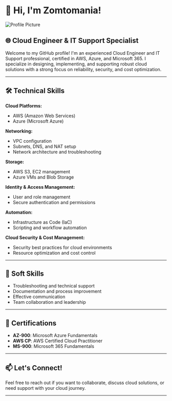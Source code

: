 # 👋 Hi, I'm Zomtomania!

![Profile Picture](https://link-to-your-image.com/image.png)

## 🌐 Cloud Engineer & IT Support Specialist

Welcome to my GitHub profile! I'm an experienced Cloud Engineer and IT Support professional, certified in AWS, Azure, and Microsoft 365. I specialize in designing, implementing, and supporting robust cloud solutions with a strong focus on reliability, security, and cost optimization.

---

## 🛠️ Technical Skills

**Cloud Platforms:**
- AWS (Amazon Web Services)
- Azure (Microsoft Azure)

**Networking:**
- VPC configuration
- Subnets, DNS, and NAT setup
- Network architecture and troubleshooting

**Storage:**
- AWS S3, EC2 management
- Azure VMs and Blob Storage

**Identity & Access Management:**
- User and role management
- Secure authentication and permissions

**Automation:**
- Infrastructure as Code (IaC)
- Scripting and workflow automation

**Cloud Security & Cost Management:**
- Security best practices for cloud environments
- Resource optimization and cost control

---

## 🤝 Soft Skills

- Troubleshooting and technical support
- Documentation and process improvement
- Effective communication
- Team collaboration and leadership

---

## 📜 Certifications

- **AZ-900**: Microsoft Azure Fundamentals  
- **AWS CP**: AWS Certified Cloud Practitioner  
- **MS-900**: Microsoft 365 Fundamentals

---

## 📫 Let's Connect!

Feel free to reach out if you want to collaborate, discuss cloud solutions, or need support with your cloud journey.

---